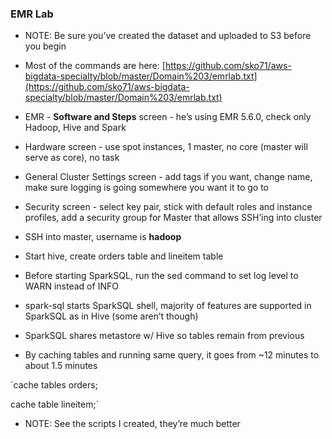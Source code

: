 ### EMR Lab

* NOTE:  Be sure you’ve created the dataset and uploaded to S3 before you begin

* Most of the commands are here: [https://github.com/sko71/aws-bigdata-specialty/blob/master/Domain%203/emrlab.txt](https://github.com/sko71/aws-bigdata-specialty/blob/master/Domain%203/emrlab.txt)

* EMR - **Software and Steps** screen - he’s using EMR 5.6.0, check only Hadoop, Hive and Spark

* Hardware screen - use spot instances, 1 master, no core (master will serve as core), no task

* General Cluster Settings screen - add tags if you want, change name, make sure logging is going somewhere you want it to go to

* Security screen - select key pair, stick with default roles and instance profiles, add a security group for Master that allows SSH’ing into cluster

* SSH into master, username is **hadoop**

* Start hive, create orders table and lineitem table

* Before starting SparkSQL, run the sed command to set log level to WARN instead of INFO

* spark-sql starts SparkSQL shell, majority of features are supported in SparkSQL as in Hive (some aren’t though)

* SparkSQL shares metastore w/ Hive so tables remain from previous

* By caching tables and running same query, it goes from ~12 minutes to about 1.5 minutes

`cache tables orders;

cache table lineitem;`

* NOTE:  See the scripts I created, they’re much better
